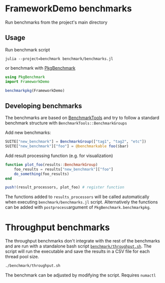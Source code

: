 # FrameworkDemo benchmarks

Run benchmarks from the project's main directory

## Usage

Run benchmark script

```
julia --project=benchmark benchmark/benchmarks.jl
```

or benchmark with [PkgBenchmark](https://github.com/JuliaCI/PkgBenchmark.jl)

```julia
using PkgBenchmark
import FrameworkDemo

benchmarkpkg(FrameworkDemo)
```


## Developing benchmarks

The benchmarks are based on [BenchmarkTools](https://github.com/JuliaCi/BenchmarkTools.jl) and try to follow a standard benchmark structure with `BenchmarkTools::BenchmarkGroups`

Add new benchmarks:

```julia
SUITE["new_benchmark"] = BenchmarkGroup(["tag1", "tag2", "etc"])
SUITE["new_benchmark"]["foo"] = @benchmarkable foo($bar)
```

Add result processing function (e.g. for visualization)

```julia
function plot_foo(results::BenchmarkGroup)
    foo_results = results["new_benchmark"]["foo"]
    do_something(foo_results)
end

push!(result_processors, plot_foo) # register function
```

The functions added to `results_processors` will be called automatically when executing `benchmark/benchmarks.jl` script. Alternatively the functions can be added with `postprocess`argument of `PkgBenchmark.benchmarkpkg`.

# Throughput benchmarks

The throughput benchmarks don't integrate with the rest of the benchmarks and are run with a standalone bash script [`benchmark/throughput.sh`](throughput.sh).
The script will run the executable and save the results in a CSV file for each thread pool size.

```sh
./benchmark/throughput.sh
```

The benchmark can be adjusted by modifying the script. Requires `numactl`
